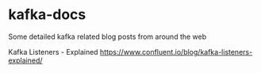 # kafka-docs
Some detailed kafka related blog posts from around the web


Kafka Listeners - Explained
https://www.confluent.io/blog/kafka-listeners-explained/
